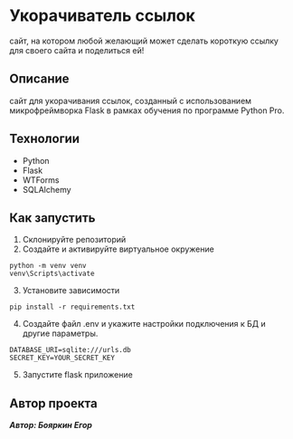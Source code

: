 # Укорачиватель ссылок

сайт, на котором любой желающий может сделать короткую ссылку для своего сайта и поделиться ей!

## Описание

сайт для укорачивания ссылок, созданный с использованием микрофреймворка Flask в рамках обучения по программе Python Pro.

## Технологии
* Python
* Flask
* WTForms
* SQLAlchemy

## Как запустить

1. Склонируйте репозиторий
2. Создайте и активируйте виртуальное окружение
```commandline
python -m venv venv
venv\Scripts\activate
```
3. Установите зависимости
```commandline
pip install -r requirements.txt
```
4. Создайте файл .env и укажите настройки подключения к БД и другие параметры.
```
DATABASE_URI=sqlite:///urls.db
SECRET_KEY=YOUR_SECRET_KEY
```
5. Запустите flask приложение

## Автор проекта

_**Автор: Бояркин Егор**_
